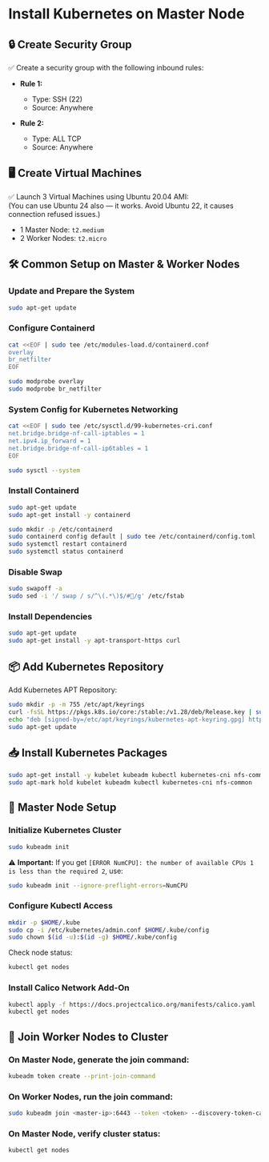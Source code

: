 
# Install Kubernetes on Master Node

## 🔒 Create Security Group
✅ Create a security group with the following inbound rules:

- **Rule 1:**  
  - Type: SSH (22)  
  - Source: Anywhere

- **Rule 2:**  
  - Type: ALL TCP  
  - Source: Anywhere

## 🖥️ Create Virtual Machines
✅ Launch 3 Virtual Machines using Ubuntu 20.04 AMI:  
(You can use Ubuntu 24 also — it works. Avoid Ubuntu 22, it causes connection refused issues.)

- 1 Master Node: `t2.medium`
- 2 Worker Nodes: `t2.micro`

## 🛠️ Common Setup on Master & Worker Nodes

### Update and Prepare the System
```bash
sudo apt-get update
```

### Configure Containerd
```bash
cat <<EOF | sudo tee /etc/modules-load.d/containerd.conf
overlay
br_netfilter
EOF

sudo modprobe overlay
sudo modprobe br_netfilter
```

### System Config for Kubernetes Networking
```bash
cat <<EOF | sudo tee /etc/sysctl.d/99-kubernetes-cri.conf
net.bridge.bridge-nf-call-iptables = 1
net.ipv4.ip_forward = 1
net.bridge.bridge-nf-call-ip6tables = 1
EOF

sudo sysctl --system
```

### Install Containerd
```bash
sudo apt-get update
sudo apt-get install -y containerd

sudo mkdir -p /etc/containerd
sudo containerd config default | sudo tee /etc/containerd/config.toml
sudo systemctl restart containerd
sudo systemctl status containerd
```

### Disable Swap
```bash
sudo swapoff -a
sudo sed -i '/ swap / s/^\(.*\)$/#/g' /etc/fstab
```

### Install Dependencies
```bash
sudo apt-get update
sudo apt-get install -y apt-transport-https curl
```

## 📦 Add Kubernetes Repository

Add Kubernetes APT Repository:
```bash
sudo mkdir -p -m 755 /etc/apt/keyrings
curl -fsSL https://pkgs.k8s.io/core:/stable:/v1.28/deb/Release.key | sudo gpg --dearmor -o /etc/apt/keyrings/kubernetes-apt-keyring.gpg
echo "deb [signed-by=/etc/apt/keyrings/kubernetes-apt-keyring.gpg] https://pkgs.k8s.io/core:/stable:/v1.28/deb/ /" | sudo tee /etc/apt/sources.list.d/kubernetes.list
sudo apt-get update
```

## 📥 Install Kubernetes Packages
```bash
sudo apt-get install -y kubelet kubeadm kubectl kubernetes-cni nfs-common
sudo apt-mark hold kubelet kubeadm kubectl kubernetes-cni nfs-common
```

## 🧠 Master Node Setup

### Initialize Kubernetes Cluster
```bash
sudo kubeadm init
```

⚠️ **Important:** If you get `[ERROR NumCPU]: the number of available CPUs 1 is less than the required 2`, use:

```bash
sudo kubeadm init --ignore-preflight-errors=NumCPU
```

### Configure Kubectl Access
```bash
mkdir -p $HOME/.kube
sudo cp -i /etc/kubernetes/admin.conf $HOME/.kube/config
sudo chown $(id -u):$(id -g) $HOME/.kube/config
```

Check node status:
```bash
kubectl get nodes
```

### Install Calico Network Add-On
```bash
kubectl apply -f https://docs.projectcalico.org/manifests/calico.yaml
kubectl get nodes
```

## 🔗 Join Worker Nodes to Cluster

### On Master Node, generate the join command:
```bash
kubeadm token create --print-join-command
```

### On Worker Nodes, run the join command:
```bash
sudo kubeadm join <master-ip>:6443 --token <token> --discovery-token-ca-cert-hash sha256:<hash>
```

### On Master Node, verify cluster status:
```bash
kubectl get nodes
```
